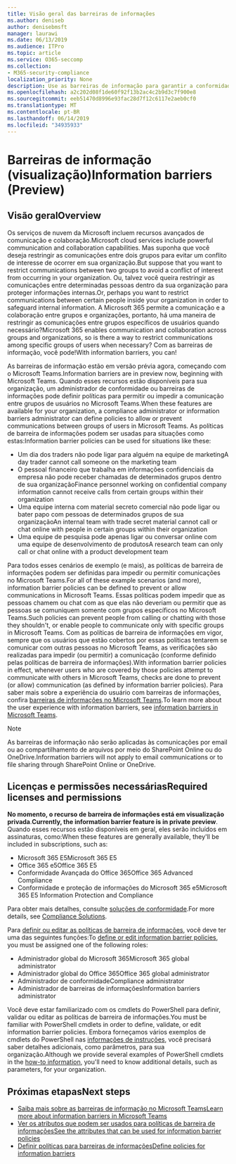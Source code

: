 ```yaml
---
title: Visão geral das barreiras de informações
ms.author: deniseb
author: denisebmsft
manager: laurawi
ms.date: 06/13/2019
ms.audience: ITPro
ms.topic: article
ms.service: O365-seccomp
ms.collection:
- M365-security-compliance
localization_priority: None
description: Use as barreiras de informação para garantir a conformidade de comunicação usando o Microsoft Teams em sua organização.
ms.openlocfilehash: a2c202d08f1de60f92f13b2ac4c2b9d3c7f900e8
ms.sourcegitcommit: eeb51470d8996e93fac28d7f12c6117e2aeb0cf0
ms.translationtype: MT
ms.contentlocale: pt-BR
ms.lasthandoff: 06/14/2019
ms.locfileid: "34935933"
---
```

# <a name="information-barriers-preview"></a><span data-ttu-id="bc09a-103">Barreiras de informação (visualização)</span><span class="sxs-lookup"><span data-stu-id="bc09a-103">Information barriers (Preview)</span></span>

## <a name="overview"></a><span data-ttu-id="bc09a-104">Visão geral</span><span class="sxs-lookup"><span data-stu-id="bc09a-104">Overview</span></span>

<span data-ttu-id="bc09a-105">Os serviços de nuvem da Microsoft incluem recursos avançados de comunicação e colaboração.</span><span class="sxs-lookup"><span data-stu-id="bc09a-105">Microsoft cloud services include powerful communication and collaboration capabilities.</span></span> <span data-ttu-id="bc09a-106">Mas suponha que você deseja restringir as comunicações entre dois grupos para evitar um conflito de interesse de ocorrer em sua organização.</span><span class="sxs-lookup"><span data-stu-id="bc09a-106">But suppose that you want to restrict communications between two groups to avoid a conflict of interest from occurring in your organization.</span></span> <span data-ttu-id="bc09a-107">Ou, talvez você queira restringir as comunicações entre determinadas pessoas dentro da sua organização para proteger informações internas.</span><span class="sxs-lookup"><span data-stu-id="bc09a-107">Or, perhaps you want to restrict communications between certain people inside your organization in order to safeguard internal information.</span></span> <span data-ttu-id="bc09a-108">A Microsoft 365 permite a comunicação e a colaboração entre grupos e organizações, portanto, há uma maneira de restringir as comunicações entre grupos específicos de usuários quando necessário?</span><span class="sxs-lookup"><span data-stu-id="bc09a-108">Microsoft 365 enables communication and collaboration across groups and organizations, so is there a way to restrict communications among specific groups of users when necessary?</span></span> <span data-ttu-id="bc09a-109">Com as barreiras de informação, você pode!</span><span class="sxs-lookup"><span data-stu-id="bc09a-109">With information barriers, you can!</span></span> 

<span data-ttu-id="bc09a-110">As barreiras de informação estão em versão prévia agora, começando com o Microsoft Teams.</span><span class="sxs-lookup"><span data-stu-id="bc09a-110">Information barriers are in preview now, beginning with Microsoft Teams.</span></span> <span data-ttu-id="bc09a-111">Quando esses recursos estão disponíveis para sua organização, um administrador de conformidade ou barreiras de informações pode definir políticas para permitir ou impedir a comunicação entre grupos de usuários no Microsoft Teams.</span><span class="sxs-lookup"><span data-stu-id="bc09a-111">When these features are available for your organization, a compliance administrator or information barriers administrator can define policies to allow or prevent communications between groups of users in Microsoft Teams.</span></span> <span data-ttu-id="bc09a-112">As políticas de barreira de informações podem ser usadas para situações como estas:</span><span class="sxs-lookup"><span data-stu-id="bc09a-112">Information barrier policies can be used for situations like these:</span></span>

- <span data-ttu-id="bc09a-113">Um dia dos traders não pode ligar para alguém na equipe de marketing</span><span class="sxs-lookup"><span data-stu-id="bc09a-113">A day trader cannot call someone on the marketing team</span></span>
- <span data-ttu-id="bc09a-114">O pessoal financeiro que trabalha em informações confidenciais da empresa não pode receber chamadas de determinados grupos dentro de sua organização</span><span class="sxs-lookup"><span data-stu-id="bc09a-114">Finance personnel working on confidential company information cannot receive calls from certain groups within their organization</span></span>
- <span data-ttu-id="bc09a-115">Uma equipe interna com material secreto comercial não pode ligar ou bater papo com pessoas de determinados grupos de sua organização</span><span class="sxs-lookup"><span data-stu-id="bc09a-115">An internal team with trade secret material cannot call or chat online with people in certain groups within their organization</span></span>
- <span data-ttu-id="bc09a-116">Uma equipe de pesquisa pode apenas ligar ou conversar online com uma equipe de desenvolvimento de produtos</span><span class="sxs-lookup"><span data-stu-id="bc09a-116">A research team can only call or chat online with a product development team</span></span>

<span data-ttu-id="bc09a-117">Para todos esses cenários de exemplo (e mais), as políticas de barreira de informações podem ser definidas para impedir ou permitir comunicações no Microsoft Teams.</span><span class="sxs-lookup"><span data-stu-id="bc09a-117">For all of these example scenarios (and more), information barrier policies can be defined to prevent or allow communications in Microsoft Teams.</span></span> <span data-ttu-id="bc09a-118">Essas políticas podem impedir que as pessoas chamem ou chat com as que elas não deveriam ou permitir que as pessoas se comuniquem somente com grupos específicos no Microsoft Teams.</span><span class="sxs-lookup"><span data-stu-id="bc09a-118">Such policies can prevent people from calling or chatting with those they shouldn't, or enable people to communicate only with specific groups in Microsoft Teams.</span></span> <span data-ttu-id="bc09a-119">Com as políticas de barreira de informações em vigor, sempre que os usuários que estão cobertos por essas políticas tentarem se comunicar com outras pessoas no Microsoft Teams, as verificações são realizadas para impedir (ou permitir) a comunicação (conforme definido pelas políticas de barreira de informações).</span><span class="sxs-lookup"><span data-stu-id="bc09a-119">With information barrier policies in effect, whenever users who are covered by those policies attempt to communicate with others in Microsoft Teams, checks are done to prevent (or allow) communication (as defined by information barrier policies).</span></span> <span data-ttu-id="bc09a-120">Para saber mais sobre a experiência do usuário com barreiras de informações, confira [barreiras de informações no Microsoft Teams](https://docs.microsoft.com/MicrosoftTeams/information-barriers-in-teams).</span><span class="sxs-lookup"><span data-stu-id="bc09a-120">To learn more about the user experience with information barriers, see [information barriers in Microsoft Teams](https://docs.microsoft.com/MicrosoftTeams/information-barriers-in-teams).</span></span>

> [!NOTE]
> <span data-ttu-id="bc09a-121">As barreiras de informação não serão aplicadas às comunicações por email ou ao compartilhamento de arquivos por meio do SharePoint Online ou do OneDrive.</span><span class="sxs-lookup"><span data-stu-id="bc09a-121">Information barriers will not apply to email communications or to file sharing through SharePoint Online or OneDrive.</span></span>

## <a name="required-licenses-and-permissions"></a><span data-ttu-id="bc09a-122">Licenças e permissões necessárias</span><span class="sxs-lookup"><span data-stu-id="bc09a-122">Required licenses and permissions</span></span>

<span data-ttu-id="bc09a-123">**No momento, o recurso de barreira de informações está em visualização privada**.</span><span class="sxs-lookup"><span data-stu-id="bc09a-123">**Currently, the information barrier feature is in private preview**.</span></span> <span data-ttu-id="bc09a-124">Quando esses recursos estão disponíveis em geral, eles serão incluídos em assinaturas, como:</span><span class="sxs-lookup"><span data-stu-id="bc09a-124">When these features are generally available, they'll be included in subscriptions, such as:</span></span>

- <span data-ttu-id="bc09a-125">Microsoft 365 E5</span><span class="sxs-lookup"><span data-stu-id="bc09a-125">Microsoft 365 E5</span></span>
- <span data-ttu-id="bc09a-126">Office 365 e5</span><span class="sxs-lookup"><span data-stu-id="bc09a-126">Office 365 E5</span></span>
- <span data-ttu-id="bc09a-127">Conformidade Avançada do Office 365</span><span class="sxs-lookup"><span data-stu-id="bc09a-127">Office 365 Advanced Compliance</span></span>
- <span data-ttu-id="bc09a-128">Conformidade e proteção de informações do Microsoft 365 e5</span><span class="sxs-lookup"><span data-stu-id="bc09a-128">Microsoft 365 E5 Information Protection and Compliance</span></span>

<span data-ttu-id="bc09a-129">Para obter mais detalhes, consulte [soluções de conformidade](https://products.office.com/business/security-and-compliance/compliance-solutions).</span><span class="sxs-lookup"><span data-stu-id="bc09a-129">For more details, see [Compliance Solutions](https://products.office.com/business/security-and-compliance/compliance-solutions).</span></span>

<span data-ttu-id="bc09a-130">Para [definir ou editar as políticas de barreira de informações](information-barriers-policies.md), você deve ter uma das seguintes funções:</span><span class="sxs-lookup"><span data-stu-id="bc09a-130">To [define or edit information barrier policies](information-barriers-policies.md), you must be assigned one of the following roles:</span></span>

- <span data-ttu-id="bc09a-131">Administrador global do Microsoft 365</span><span class="sxs-lookup"><span data-stu-id="bc09a-131">Microsoft 365 global administrator</span></span>
- <span data-ttu-id="bc09a-132">Administrador global do Office 365</span><span class="sxs-lookup"><span data-stu-id="bc09a-132">Office 365 global administrator</span></span>
- <span data-ttu-id="bc09a-133">Administrador de conformidade</span><span class="sxs-lookup"><span data-stu-id="bc09a-133">Compliance administrator</span></span>
- <span data-ttu-id="bc09a-134">Administrador de barreiras de informações</span><span class="sxs-lookup"><span data-stu-id="bc09a-134">Information barriers administrator</span></span>

<span data-ttu-id="bc09a-135">Você deve estar familiarizado com os cmdlets do PowerShell para definir, validar ou editar as políticas de barreira de informações.</span><span class="sxs-lookup"><span data-stu-id="bc09a-135">You must be familiar with PowerShell cmdlets in order to define, validate, or edit information barrier policies.</span></span> <span data-ttu-id="bc09a-136">Embora forneçamos vários exemplos de cmdlets do PowerShell nas [informações de instruções](information-barriers-policies.md), você precisará saber detalhes adicionais, como parâmetros, para sua organização.</span><span class="sxs-lookup"><span data-stu-id="bc09a-136">Although we provide several examples of PowerShell cmdlets in the [how-to information](information-barriers-policies.md), you'll need to know additional details, such as parameters, for your organization.</span></span>

## <a name="next-steps"></a><span data-ttu-id="bc09a-137">Próximas etapas</span><span class="sxs-lookup"><span data-stu-id="bc09a-137">Next steps</span></span>

- [<span data-ttu-id="bc09a-138">Saiba mais sobre as barreiras de informação no Microsoft Teams</span><span class="sxs-lookup"><span data-stu-id="bc09a-138">Learn more about information barriers in Microsoft Teams</span></span>](https://docs.microsoft.com/MicrosoftTeams/information-barriers-in-teams)
- [<span data-ttu-id="bc09a-139">Ver os atributos que podem ser usados para políticas de barreira de informações</span><span class="sxs-lookup"><span data-stu-id="bc09a-139">See the attributes that can be used for information barrier policies</span></span>](information-barriers-attributes.md)
- [<span data-ttu-id="bc09a-140">Definir políticas para barreiras de informações</span><span class="sxs-lookup"><span data-stu-id="bc09a-140">Define policies for information barriers</span></span>](information-barriers-policies.md) 

